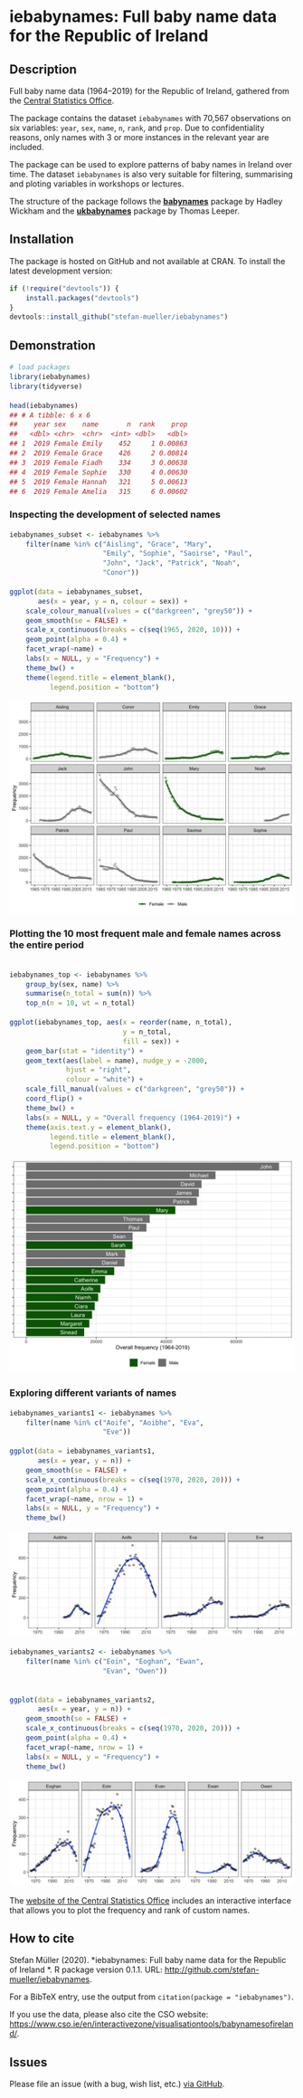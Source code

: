
# iebabynames: Full baby name data for the Republic of Ireland

## Description

Full baby name data (1964–2019) for the Republic of Ireland, gathered
from the [Central Statistics
Office](https://www.cso.ie/en/interactivezone/visualisationtools/babynamesofireland/).

The package contains the dataset `iebabynames` with 70,567 observations
on six variables: `year`, `sex`, `name`, `n`, `rank`, and `prop`. Due to
confidentiality reasons, only names with 3 or more instances in the
relevant year are included.

The package can be used to explore patterns of baby names in Ireland
over time. The dataset `iebabynames` is also very suitable for
filtering, summarising and ploting variables in workshops or lectures.

The structure of the package follows the
[**babynames**](https://cran.r-project.org/web/packages/babynames/index.html)
package by Hadley Wickham and the
[**ukbabynames**](https://cran.r-project.org/web/packages/ukbabynames/index.html)
package by Thomas Leeper.

## Installation

The package is hosted on GitHub and not available at CRAN. To install
the latest development version:

``` r
if (!require("devtools")) {
    install.packages("devtools")
}
devtools::install_github("stefan-mueller/iebabynames") 
```

## Demonstration

``` r
# load packages
library(iebabynames)
library(tidyverse)

head(iebabynames)
## # A tibble: 6 x 6
##    year sex    name       n  rank    prop
##   <dbl> <chr>  <chr>  <int> <dbl>   <dbl>
## 1  2019 Female Emily    452     1 0.00863
## 2  2019 Female Grace    426     2 0.00814
## 3  2019 Female Fiadh    334     3 0.00638
## 4  2019 Female Sophie   330     4 0.00630
## 5  2019 Female Hannah   321     5 0.00613
## 6  2019 Female Amelia   315     6 0.00602
```

### Inspecting the development of selected names

``` r
iebabynames_subset <- iebabynames %>% 
    filter(name %in% c("Aisling", "Grace", "Mary",
                       "Emily", "Sophie", "Saoirse", "Paul",
                       "John", "Jack", "Patrick", "Noah",
                       "Conor"))

ggplot(data = iebabynames_subset,
       aes(x = year, y = n, colour = sex)) +
    scale_colour_manual(values = c("darkgreen", "grey50")) +
    geom_smooth(se = FALSE) +
    scale_x_continuous(breaks = c(seq(1965, 2020, 10))) +
    geom_point(alpha = 0.4) +
    facet_wrap(~name) +
    labs(x = NULL, y = "Frequency") +
    theme_bw() +
    theme(legend.title = element_blank(),
          legend.position = "bottom")
```

![](man/images/unnamed-chunk-4-1.png)<!-- -->

### Plotting the 10 most frequent male and female names across the entire period

``` r

iebabynames_top <- iebabynames %>% 
    group_by(sex, name) %>% 
    summarise(n_total = sum(n)) %>% 
    top_n(n = 10, wt = n_total)

ggplot(iebabynames_top, aes(x = reorder(name, n_total),
                            y = n_total,
                            fill = sex)) +
    geom_bar(stat = "identity") +
    geom_text(aes(label = name), nudge_y = -2000, 
              hjust = "right",
              colour = "white") +
    scale_fill_manual(values = c("darkgreen", "grey50")) +
    coord_flip() +
    theme_bw() +
    labs(x = NULL, y = "Overall frequency (1964-2019)") +
    theme(axis.text.y = element_blank(),
          legend.title = element_blank(),
          legend.position = "bottom") 
```

![](man/images/unnamed-chunk-5-1.png)<!-- -->

### Exploring different variants of names

``` r
iebabynames_variants1 <- iebabynames %>% 
    filter(name %in% c("Aoife", "Aoibhe", "Eva",
                       "Eve"))

ggplot(data = iebabynames_variants1,
       aes(x = year, y = n)) +
    geom_smooth(se = FALSE) +
    scale_x_continuous(breaks = c(seq(1970, 2020, 20))) +
    geom_point(alpha = 0.4) +
    facet_wrap(~name, nrow = 1) +
    labs(x = NULL, y = "Frequency") +
    theme_bw()
```

![](man/images/unnamed-chunk-6-1.png)<!-- -->

``` r
iebabynames_variants2 <- iebabynames %>% 
    filter(name %in% c("Eoin", "Eoghan", "Ewan",
                       "Evan", "Owen"))


ggplot(data = iebabynames_variants2,
       aes(x = year, y = n)) +
    geom_smooth(se = FALSE) +
    scale_x_continuous(breaks = c(seq(1970, 2020, 20))) +
    geom_point(alpha = 0.4) +
    facet_wrap(~name, nrow = 1) +
    labs(x = NULL, y = "Frequency") +
    theme_bw()
```

![](man/images/unnamed-chunk-7-1.png)<!-- -->

The [website of the Central Statistics
Office](https://www.cso.ie/en/interactivezone/visualisationtools/babynamesofireland/)
includes an interactive interface that allows you to plot the frequency
and rank of custom names.

## How to cite

Stefan Müller (2020). *iebabynames: Full baby name data for the Republic
of Ireland *. R package version 0.1.1. URL:
<http://github.com/stefan-mueller/iebabynames>.

For a BibTeX entry, use the output from `citation(package =
"iebabynames")`.

If you use the data, please also cite the CSO website:
<https://www.cso.ie/en/interactivezone/visualisationtools/babynamesofireland/>.

## Issues

Please file an issue (with a bug, wish list, etc.) [via
GitHub](https://github.com/stefan-mueller/iebabynames/issues).
